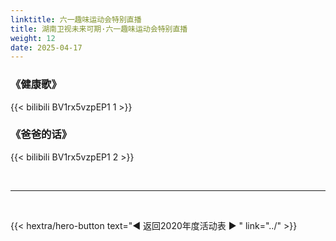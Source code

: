 ```yaml
---
linktitle: 六一趣味运动会特别直播
title: 湖南卫视未来可期·六一趣味运动会特别直播
weight: 12
date: 2025-04-17
---
```


### 《健康歌》

{{< bilibili BV1rx5vzpEP1 1 >}}

### 《爸爸的话》

{{< bilibili BV1rx5vzpEP1 2 >}}

<br>
<hr>
<br>

{{< hextra/hero-button text="◀ 返回2020年度活动表 ▶ " link="../" >}}

